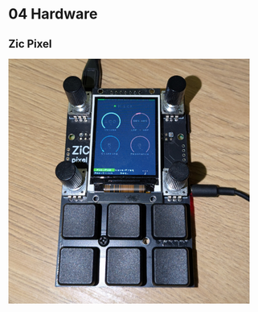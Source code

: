# 04 Hardware

## Zic Pixel

<img src='https://github.com/apiel/zicBox/blob/main/hardware/ZicPixel/pixel.png?raw=true' width='480'>